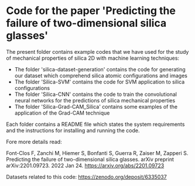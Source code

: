 # Code for the paper 'Predicting the failure of two-dimensional silica glasses'

The present folder contains example codes that we have used for the study of mechanical properties of silica 2D with machine learning techniques:

- The folder 'silica-dataset-generation' contains the code for generating our dataset which comprehend silica atomic configurations and images
- The folder 'Silica-SVM' contains the code for SVM application to silica configurations
- The folder 'Silica-CNN' contains the code to train the convolutional neural networks for the predictions of silica mechanical properties
- The folder 'Silica-Grad-CAM_Silica' contains some examples of the application of the Grad-CAM technique

Each folder contains a README file which states the system requirements and the instructions for installing and running the code.

Fore more details read:

Font-Clos F, Zanchi M, Hiemer S, Bonfanti S, Guerra R, Zaiser M, Zapperi S.
Predicting the failure of two-dimensional silica glasses. arXiv preprint arXiv:2201.09723. 2022 Jan 24.
https://arxiv.org/abs/2201.09723

Datasets related to this code: https://zenodo.org/deposit/6335037


